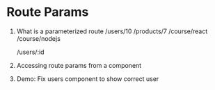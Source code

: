 # Route Params

1. What is a parameterized route
    /users/10
    /products/7
    /course/react
    /course/nodejs

    /users/:id


2. Accessing route params from a component

3. Demo: Fix users component to show correct user
